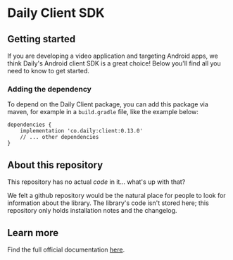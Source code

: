 # Daily Client SDK

## Getting started

If you are developing a video application and targeting Android apps, we think Daily's Android client SDK is a great choice! Below you'll find all you need to know to get started.

### Adding the dependency

To depend on the Daily Client package, you can add this package via maven, for example in a `build.gradle` file, like the example below:

```
dependencies {
    implementation 'co.daily:client:0.13.0'
    // ... other dependencies
}
```

## About this repository

This repository has no actual *code* in it... what's up with that?

We felt a github repository would be the natural place for people to look for information about the library. The library's code isn't stored here; this repository only holds installation notes and the changelog.

## Learn more

Find the full official documentation [here](https://docs.daily.co/guides/products/mobile/android).
